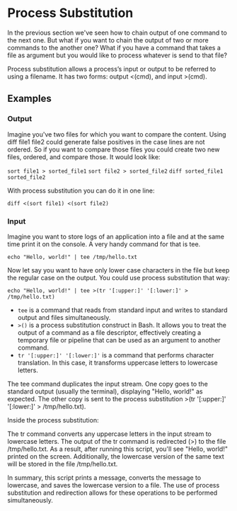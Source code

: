 # Process Substitution

In the previous section we've seen how to chain output of one command to the next one. But what if you want to chain the output of two or more commands to the another one? What if you have a command that takes a file as argument but you would like to process whatever is send to that file?

Process substitution allows a process’s input or output to be referred to using a filename. It has two forms: output <(cmd), and input >(cmd).

## Examples

### Output

Imagine you've two files for which you want to compare the content. Using diff file1 file2 could generate false positives in the case lines are not ordered. So if you want to compare those files you could create two new files, ordered, and compare those. It would look like:

`sort file1 > sorted_file1`
`sort file2 > sorted_file2`
`diff sorted_file1 sorted_file2`

With process substitution you can do it in one line:

`diff <(sort file1) <(sort file2)`

### Input

Imagine you want to store logs of an application into a file and at the same time print it on the console. A very handy command for that is tee.

`echo "Hello, world!" | tee /tmp/hello.txt`

Now let say you want to have only lower case characters in the file but keep the regular case on the output. You could use process substitution that way:

`echo "Hello, world!" | tee >(tr '[:upper:]' '[:lower:]' > /tmp/hello.txt)`

- `tee` is a command that reads from standard input and writes to standard output and files simultaneously.
- `>()` is a process substitution construct in Bash. It allows you to treat the output of a command as a file descriptor, effectively creating a temporary file or pipeline that can be used as an argument to another command.
- `tr '[:upper:]' '[:lower:]'` is a command that performs character translation. In this case, it transforms uppercase letters to lowercase letters.

The tee command duplicates the input stream. One copy goes to the standard output (usually the terminal), displaying "Hello, world!" as expected. The other copy is sent to the process substitution >(tr '[:upper:]' '[:lower:]' > /tmp/hello.txt).

Inside the process substitution:

The tr command converts any uppercase letters in the input stream to lowercase letters.
The output of the tr command is redirected (>) to the file /tmp/hello.txt.
As a result, after running this script, you'll see "Hello, world!" printed on the screen. Additionally, the lowercase version of the same text will be stored in the file /tmp/hello.txt.

In summary, this script prints a message, converts the message to lowercase, and saves the lowercase version to a file. The use of process substitution and redirection allows for these operations to be performed simultaneously.